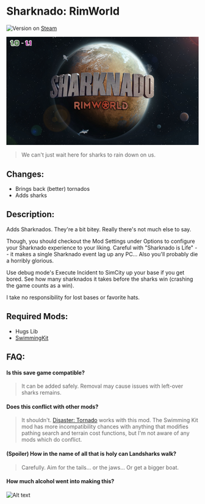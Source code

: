 # Sharknado: RimWorld

![Version](https://img.shields.io/badge/Rimworld-1.1-brightgreen.svg) on [Steam](https://steamcommunity.com/sharedfiles/filedetails/?id=1545122241)

![Alt text](About/Preview.png?raw=true "Sharknado")

> We can't just wait here for sharks to rain down on us.

## Changes:
- Brings back (better) tornados
- Adds sharks

## Description:

Adds Sharknados. They're a bit bitey. Really there's not much else to say.

Though, you should checkout the Mod Settings under Options to configure your Sharknado experience to your liking. Careful with "Sharknado is Life" -- it makes a single Sharknado event lag up any PC... Also you'll probably die a horribly glorious.

Use debug mode's Execute Incident to SimCity up your base if you get bored. See how many sharknados it takes before the sharks win (crashing the game counts as a win).

I take no responsibility for lost bases or favorite hats.

## Required Mods:
- Hugs Lib
- [SwimmingKit](https://github.com/MSeal/RimworldSwimming)

## FAQ:

#### Is this save game compatible?

> It can be added safely. Removal may cause issues with left-over sharks remains.
    
#### Does this conflict with other mods?

> It shouldn't. [Disaster: Tornado](https://github.com/MSeal/RimworldDisasterTornado) works with this mod.
> The Swimming Kit mod has more incompatibility chances with anything that modifies pathing search and terrain cost functions, but I'm not aware of any mods which do conflict.

#### (Spoiler) How in the name of all that is holy can Landsharks walk?

> Carefully. Aim for the tails... or the jaws... Or get a bigger boat.

#### How much alcohol went into making this?

![Alt text](https://imgs.xkcd.com/comics/ballmer_peak.png "Ballmer Peak")
